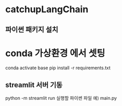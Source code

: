 # catchupLangChain
## 파이썬 패키지 설치
# conda 가상환경 에서 셋팅
conda activate base
pip install -r requirements.txt 

## streamlit 서버 기동
python -m streamlit run 실행할 파이쎤 파일 예) main.py
